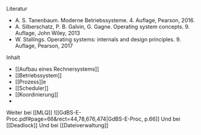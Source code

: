Literatur
- A. S. Tanenbaum. Moderne Betriebssysteme. 4. Auflage, Pearson, 2016.
- A. Silberschatz, P. B. Galvin, G. Gagne. Operating system concepts. 9. Auflage, John Wiley, 2013
- W. Stallings. Operating systems: internals and design principles. 9. Auflage, Pearson, 2017

Inhalt
- [[Aufbau eines Rechnersystems]]
- [[Betriebssystem]]
- [[Prozess]]e
- [[Scheduler]]
- [[Koordinierung]]
- 

Weiter bei [[MLQ]]
![[GdBS-E-Proc.pdf#page=66&rect=44,78,676,474|GdBS-E-Proc, p.66]]
Und bei [[Deadlock]]
Und bei [[Dateiverwaltung]]



